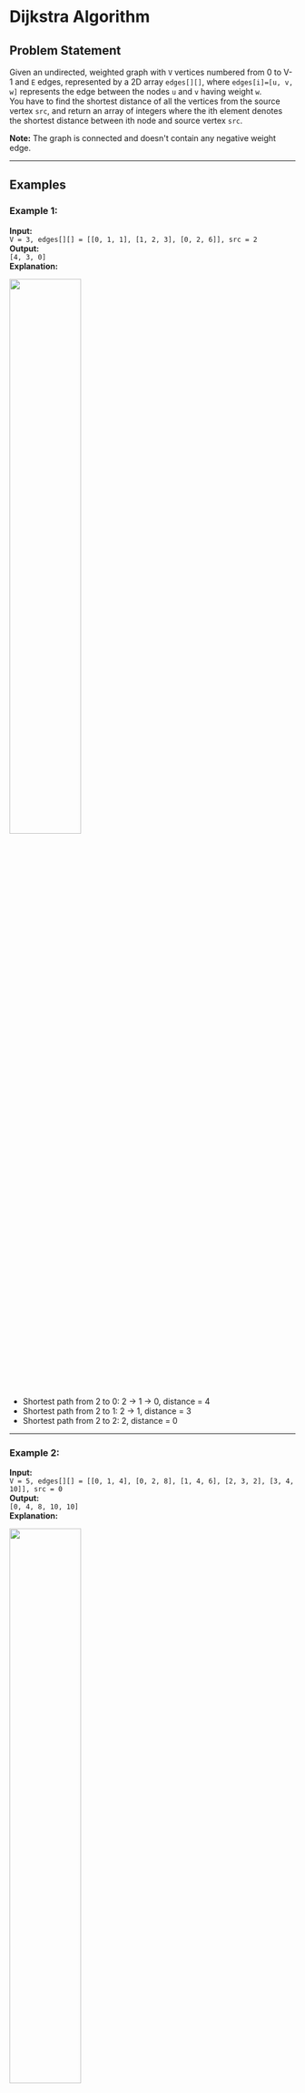 # Dijkstra Algorithm

## Problem Statement
Given an undirected, weighted graph with `V` vertices numbered from 0 to V-1 and `E` edges, represented by a 2D array `edges[][]`, where `edges[i]=[u, v, w]` represents the edge between the nodes `u` and `v` having weight `w`.  
You have to find the shortest distance of all the vertices from the source vertex `src`, and return an array of integers where the ith element denotes the shortest distance between ith node and source vertex `src`.

**Note:** The graph is connected and doesn't contain any negative weight edge.

---

## Examples

### Example 1:
**Input:**  
`V = 3, edges[][] = [[0, 1, 1], [1, 2, 3], [0, 2, 6]], src = 2`  
**Output:**  
`[4, 3, 0]`  
**Explanation:**  

<img src="https://media.geeksforgeeks.org/img-practice/prod/addEditProblem/892538/Web/Other/blobid0_1744201836.jpg" width=50%>

- Shortest path from 2 to 0: 2 → 1 → 0, distance = 4  
- Shortest path from 2 to 1: 2 → 1, distance = 3  
- Shortest path from 2 to 2: 2, distance = 0  

---

### Example 2:
**Input:**  
`V = 5, edges[][] = [[0, 1, 4], [0, 2, 8], [1, 4, 6], [2, 3, 2], [3, 4, 10]], src = 0`  
**Output:**  
`[0, 4, 8, 10, 10]`  
**Explanation:**  

<img src="https://media.geeksforgeeks.org/img-practice/prod/addEditProblem/892538/Web/Other/blobid1_1744202046.jpg" width=50%>

- Shortest path from 0 to 1: 0 → 1, distance = 4  
- Shortest path from 0 to 2: 0 → 2, distance = 8  
- Shortest path from 0 to 3: 0 → 2 → 3, distance = 10  
- Shortest path from 0 to 4: 0 → 1 → 4, distance = 10  

---

## Constraints
- `1 ≤ V ≤ 10^5`
- `1 ≤ E = edges.size() ≤ 10^5`
- `0 ≤ edges[i][j] ≤ 10^4`
- `0 ≤ src < V`

---

## Approach

1. **Graph Representation:**  
   - Build an adjacency list from the edge list for efficient traversal.

2. **Dijkstra's Algorithm:**  
   - Use a priority queue (min-heap) to always expand the vertex with the smallest known distance.
   - Initialize distances from the source to all vertices as infinity, except the source itself (distance 0).
   - For each vertex, update the distances to its neighbors if a shorter path is found.

3. **Time Complexity:**  
   - O((V + E) log V), where V is the number of vertices and E is the number of edges.

---